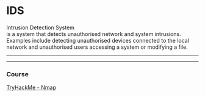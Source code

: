 # IDS

Intrusion Detection System    
is a system that detects unauthorised network and system intrusions. Examples include detecting unauthorised devices connected to the local network and unauthorised users accessing a system or modifying a file.




---
---
### Course 
[TryHackMe - Nmap](https://tryhackme.com/room/furthernmap)
